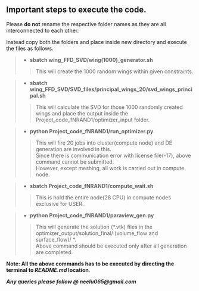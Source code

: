 ## Important steps to execute the code.

Please **do not** rename the respective folder names as they are all interconnected to each other.
 
Instead copy both the folders and place inside new directory and execute the files as follows.

> - **sbatch wing_FFD_SVD/wing(1000)_generator.sh**
>
>> This will create the 1000 random wings within given constraints.


> - **sbatch wing_FFD_SVD/SVD_files/principal_wings_20/svd_wings_principal.sh**
>
>> This will calculate the SVD for those 1000 randomly created wings and place the output inside the Project_code_fNRAND1/optimizer_input folder.


> - **python Project_code_fNRAND1/run_optimizer.py**
>
>> This will fire 20 jobs into cluster(compute node) and DE generation are involved in this.  
>> Since there is communication error with license file(-17), above command cannot be submitted.  
>> However, except meshing, all work is carried out in compute node.

> - **sbatch Project_code_fNRAND1/compute_wait.sh**
>
>> This is hold the entire node(28 CPU) in compute nodes exclusive for USER.

> - **python Project_code_fNRAND1/paraview_gen.py**
>
>> This will generate the solution (*.vtk) files in the optimizer_output/solution_final/ (volume_flow and surface_flow)/ *.     
>> Above command should be executed only after all generation are completed.

**Note: All the above commands has to be executed by directing the terminal to *README.md* location**.

___Any queries please follow @ neelu065@gmail.com___

